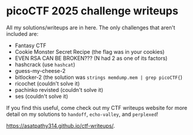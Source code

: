# picoCTF 2025 challenge writeups
All my solutions/writeups are in here. The only challenges that aren't included are:
- Fantasy CTF
- Cookie Monster Secret Recipe (the flag was in your cookies)
- EVEN RSA CAN BE BROKEN??? (N had 2 as one of its factors)
- hashcrack (use `hashcat`)
- guess-my-cheese-2
- bitlocker-2 (the solution was `strings memdump.mem | grep picoCTF{`)
- ricochet (couldn't solve it)
- pachinko revisted (couldn't solve it)
- ses (couldn't solve it)

If you find this useful, come check out my CTF writeups website for more detail on my solutions to `handoff`, `echo-valley`, and `perplexed`!

https://asatpathy314.github.io/ctf-writeups/.
